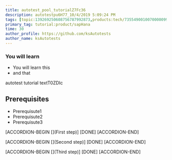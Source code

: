 ```yaml
---
title: autotest_pool_tutorialZ7Fc36
description: autotestpu6H77_10/4/2019 5:09:24 PM
tags: [topic:139269250608756787992873,products:tech/73554900100700000996,tutorial:experience/advanced]
primary_tag: tutorial:product/sapHana
time: 30
author_profile: https://github.com/ksAutotests
author_name: ksAutotests
---
```

### You will learn
- You will learn this
- and that

autotest tutorial textT0ZDIc

## Prerequisites
- Prerequisute1
- Prerequisute2
- Prerequisute3

[ACCORDION-BEGIN [](First step)]
[DONE]
[ACCORDION-END]

[ACCORDION-BEGIN [](Second step)]
[DONE]
[ACCORDION-END]

[ACCORDION-BEGIN [](Third step)]
[DONE]
[ACCORDION-END]

